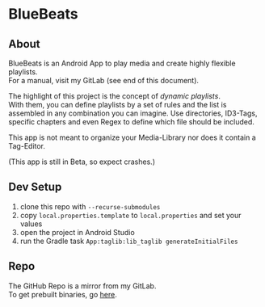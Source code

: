 # BlueBeats

## About

BlueBeats is an Android App to play media and create highly flexible playlists.\
For a manual, visit my GitLab (see end of this document).

The highlight of this project is the concept of _dynamic playlists_.\
With them, you can define playlists by a set of rules and the list is assembled in any combination you can imagine.
Use directories, ID3-Tags, specific chapters and even Regex to define which file should be included.

This app is not meant to organize your Media-Library nor does it contain a Tag-Editor.

(This app is still in Beta, so expect crashes.)

## Dev Setup

1. clone this repo with ``--recurse-submodules``
2. copy `local.properties.template` to `local.properties` and set your values
3. open the project in Android Studio
4. run the Gradle task `App:taglib:lib_taglib generateInitialFiles`

## Repo

The GitHub Repo is a mirror from my GitLab.\
To get prebuilt binaries, go [here](https://projects.chocolatecakecodes.goip.de/blued_gear/bluebeats).
